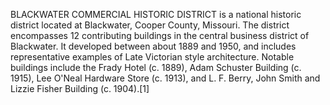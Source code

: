 BLACKWATER COMMERCIAL HISTORIC DISTRICT is a national historic district located at Blackwater, Cooper County, Missouri. The district encompasses 12 contributing buildings in the central business district of Blackwater. It developed between about 1889 and 1950, and includes representative examples of Late Victorian style architecture. Notable buildings include the Frady Hotel (c. 1889), Adam Schuster Building (c. 1915), Lee O'Neal Hardware Store (c. 1913), and L. F. Berry, John Smith and Lizzie Fisher Building (c. 1904).[1]
